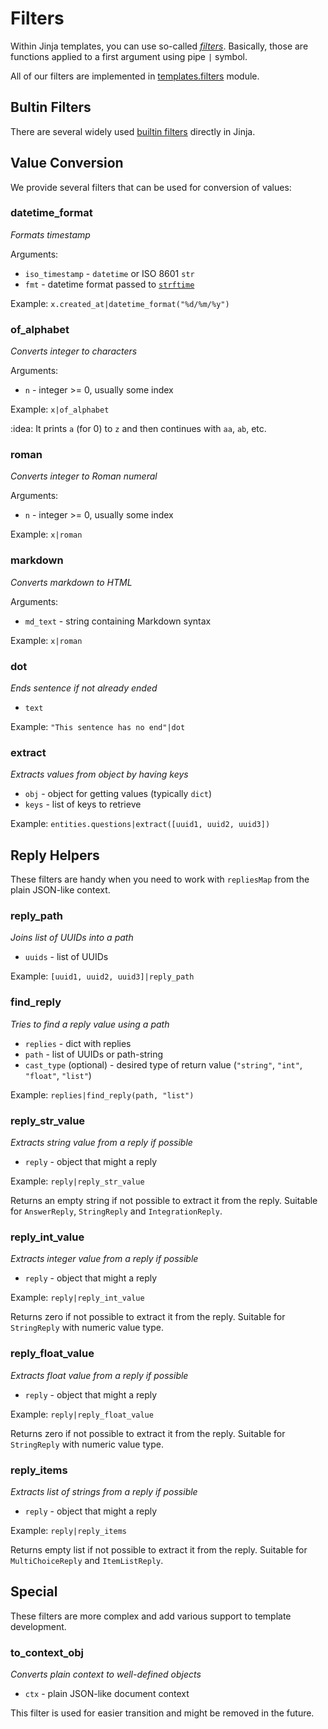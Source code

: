 # Filters

Within Jinja templates, you can use so-called [*filters*](https://jinja.palletsprojects.com/en/3.0.x/templates/#filters). Basically, those are functions applied to a first argument using pipe `|` symbol.

All of our filters are implemented in [templates.filters](../document_worker/templates/filters.py) module.

## Bultin Filters

There are several widely used [builtin filters](https://jinja.palletsprojects.com/en/3.0.x/templates/#builtin-filters) directly in Jinja.

## Value Conversion

We provide several filters that can be used for conversion of values:

### datetime_format

*Formats timestamp*

Arguments:

* `iso_timestamp` - `datetime` or ISO 8601 `str`
* `fmt` - datetime format passed to [`strftime`](https://docs.python.org/3/library/datetime.html#datetime.date.strftime)

Example: `x.created_at|datetime_format("%d/%m/%y")`

### of_alphabet

*Converts integer to characters*

Arguments:

* `n` - integer >= 0, usually some index

Example: `x|of_alphabet`

:idea: It prints `a` (for 0) to `z` and then continues with `aa`, `ab`, etc.

### roman

*Converts integer to Roman numeral*

Arguments:

* `n` - integer >= 0, usually some index

Example: `x|roman`

### markdown

*Converts markdown to HTML*

Arguments:

* `md_text` - string containing Markdown syntax

Example: `x|roman`

### dot

*Ends sentence if not already ended*

* `text`

Example: `"This sentence has no end"|dot`

### extract

*Extracts values from object by having keys*

* `obj` - object for getting values (typically `dict`)
* `keys` - list of keys to retrieve

Example: `entities.questions|extract([uuid1, uuid2, uuid3])`

## Reply Helpers

These filters are handy when you need to work with `repliesMap` from the plain JSON-like context.

### reply_path

*Joins list of UUIDs into a path*

* `uuids` - list of UUIDs

Example: `[uuid1, uuid2, uuid3]|reply_path`

### find_reply

*Tries to find a reply value using a path*

* `replies` - dict with replies
* `path` - list of UUIDs or path-string
* `cast_type` (optional) - desired type of return value (`"string"`, `"int"`, `"float"`, `"list"`)

Example: `replies|find_reply(path, "list")`

### reply_str_value

*Extracts string value from a reply if possible*

* `reply` - object that might a reply

Example: `reply|reply_str_value`

Returns an empty string if not possible to extract it from the reply. Suitable for `AnswerReply`, `StringReply` and `IntegrationReply`.

### reply_int_value

*Extracts integer value from a reply if possible*

* `reply` - object that might a reply

Example: `reply|reply_int_value`

Returns zero if not possible to extract it from the reply. Suitable for `StringReply` with numeric value type.

### reply_float_value

*Extracts float value from a reply if possible*

* `reply` - object that might a reply

Example: `reply|reply_float_value`

Returns zero if not possible to extract it from the reply. Suitable for `StringReply` with numeric value type.

### reply_items

*Extracts list of strings from a reply if possible*

* `reply` - object that might a reply

Example: `reply|reply_items`

Returns empty list if not possible to extract it from the reply. Suitable for `MultiChoiceReply` and `ItemListReply`.

## Special

These filters are more complex and add various support to template development.

### to_context_obj

*Converts plain context to well-defined objects*

* `ctx` - plain JSON-like document context

This filter is used for easier transition and might be removed in the future.
